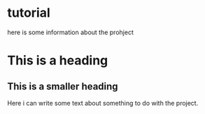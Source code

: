 # tutorial

here is some information about the prohject
# This is a heading
## This is a smaller heading

Here i can write some text about something to do with the project.
